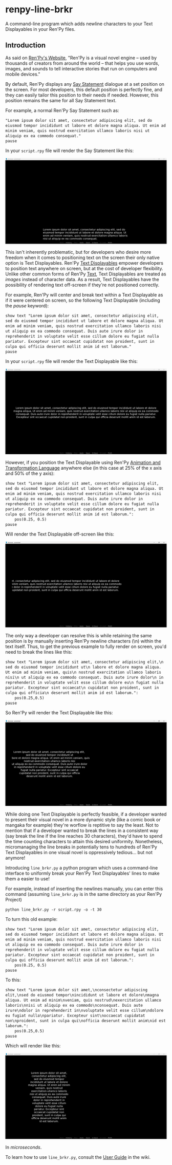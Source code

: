 # renpy-line-brkr
A command-line program which adds newline characters to your Text Displayables in your Ren'Py files.

## Introduction
As said on [Ren'Py's Website](https://www.renpy.org/), "Ren'Py is a visual novel engine – used by thousands of creators from around the world – that helps you use words, images, and sounds to tell interactive stories that run on computers and mobile devices." 

By default, Ren'Py displays any [Say Statement](https://www.renpy.org/doc/html/dialogue.html#say-statement) dialogue at a set position on the screen. For most developers, this default position is perfectly fine, and they can easily tailor this position to their needs if needed. However, this position remains the same for all Say Statement text. 

For example, a normal Ren'Py Say Statement such as:
```
"Lorem ipsum dolor sit amet, consectetur adipiscing elit, sed do eiusmod tempor incididunt ut labore et dolore magna aliqua. Ut enim ad minim veniam, quis nostrud exercitation ullamco laboris nisi ut aliquip ex ea commodo consequat."
pause
```
In your `script.rpy` file will render the Say Statement like this:

![Text-Displayable](images/Text-Displayable-0.png)

This isn't inherently problematic, but for developers who desire more freedom when it comes to positioning text on the screen their only native option is Text Displayables. Ren'Py [Text Displayables](https://www.renpy.org/doc/html/text.html#text-displayables) empower developers to position text anywhere on screen, but at the cost of developer flexibility. Unlike other common forms of Ren'Py [Text](https://www.renpy.org/doc/html/text.html), Text Displayables are treated as *images* instead of character data. As a result, Text Displayables have the possibility of rendering text off-screen if they're not positioned correctly.

For example, Ren'Py will center and break text within a Text Displayable as if it were centered on screen, so the following Text Displayable (including the *pause* keyword):
```
show text "Lorem ipsum dolor sit amet, consectetur adipiscing elit, sed do eiusmod tempor incididunt ut labore et dolore magna aliqua. Ut enim ad minim veniam, quis nostrud exercitation ullamco laboris nisi ut aliquip ex ea commodo consequat. Duis aute irure dolor in reprehenderit in voluptate velit esse cillum dolore eu fugiat nulla pariatur. Excepteur sint occaecat cupidatat non proident, sunt in culpa qui officia deserunt mollit anim id est laborum."
pause
```
In your `script.rpy` file will render the Text Displayable like this:

![Text-Displayable](images/Text-Displayable-1.png)

However, if you position the Text Displayable using Ren'Py [Animation and Transformation Language](https://www.renpy.org/doc/html/atl.html) anywhere else (in this case at 25% of the x axis and 50% of the y axis):
```
show text "Lorem ipsum dolor sit amet, consectetur adipiscing elit, sed do eiusmod tempor incididunt ut labore et dolore magna aliqua. Ut enim ad minim veniam, quis nostrud exercitation ullamco laboris nisi ut aliquip ex ea commodo consequat. Duis aute irure dolor in reprehenderit in voluptate velit esse cillum dolore eu fugiat nulla pariatur. Excepteur sint occaecat cupidatat non proident, sunt in culpa qui officia deserunt mollit anim id est laborum.":
    pos(0.25, 0.5)
pause
```
Will render the Text Displayable off-screen like this:

![Text-Displayable](images/Text-Displayable-2.png)

The only way a developer can resolve this is while retaining the same position is by manually inserting Ren'Py newline characters (\n) within the text itself. Thus, to get the previous example to fully render on screen, you'd need to break the lines like this:
```
show text "Lorem ipsum dolor sit amet, consectetur adipiscing elit,\n sed do eiusmod tempor incididunt ut\n labore et dolore magna aliqua. Ut enim ad minim veniam, quis\n nostrud exercitation ullamco laboris nisi\n ut aliquip ex ea commodo consequat. Duis aute irure dolor\n in reprehenderit in voluptate velit esse cillum dolore eu\n fugiat nulla pariatur. Excepteur sint occaecat\n cupidatat non proident, sunt in culpa qui officia\n deserunt mollit anim id est laborum.":
    pos(0.25,0.5)
pause
```
So Ren'Py will render the Text Displayable like this:

![Text-Displayable](images/Text-Displayable-3.png)

While doing one Text Displayable is perfectly feasible, if a developer wanted to present their visual novel in a more dynamic style (like a comic book or mangaka for example) they're worflow is reptitive to say the least. Not to mention that if a developer wanted to break the lines in a consistent way (say break the line if the line reaches 30 characters), they'd have to spend the time counting characters to attain this desired uniformity. Nonetheless, micromanaging the line breaks in potentially tens to hundreds of Ren'Py Text Displayables in one visual novel is oppressively tedious... but not anymore!

Introducing `line_brkr.py` a python program which uses a command-line interface to uniformly break your Ren'Py Text Displayables' lines to make them a easier to use!

For example, instead of inserting the newlines manually, you can enter this command (assuming `line_brkr.py` is in the same directory as your Ren'Py Project)
```
python line_brkr.py -r script.rpy -o -t 30
```
To turn this old example:
```
show text "Lorem ipsum dolor sit amet, consectetur adipiscing elit, sed do eiusmod tempor incididunt ut labore et dolore magna aliqua. Ut enim ad minim veniam, quis nostrud exercitation ullamco laboris nisi ut aliquip ex ea commodo consequat. Duis aute irure dolor in reprehenderit in voluptate velit esse cillum dolore eu fugiat nulla pariatur. Excepteur sint occaecat cupidatat non proident, sunt in culpa qui officia deserunt mollit anim id est laborum.":
    pos(0.25, 0.5)
pause
```
To this:
```
show text "Lorem ipsum dolor sit amet,\nconsectetur adipiscing elit,\nsed do eiusmod tempor\nincididunt ut labore et dolore\nmagna aliqua. Ut enim ad minim\nveniam, quis nostrud\nexercitation ullamco laboris\nnisi ut aliquip ex ea commodo\nconsequat. Duis aute irure\ndolor in reprehenderit in\nvoluptate velit esse cillum\ndolore eu fugiat nulla\npariatur. Excepteur sint\noccaecat cupidatat non\nproident, sunt in culpa qui\nofficia deserunt mollit anim\nid est laborum.":
    pos(0.25,0.5)
pause
```
Which will render like this:

![Text-Displayable](images/Text-Displayable-4.png)

In *microseconds*.

To learn how to use `line_brkr.py`, consult the [User Guide]() in the wiki.
